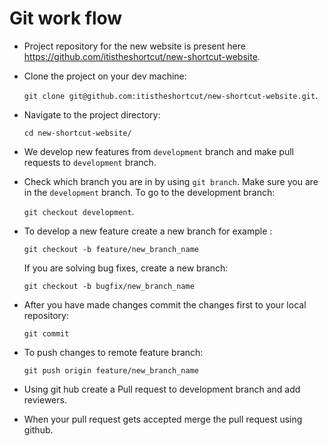 # Git work flow

* Project repository for the new website is present here https://github.com/itistheshortcut/new-shortcut-website.

* Clone the project on your dev machine:

  `git clone git@github.com:itistheshortcut/new-shortcut-website.git`.

* Navigate to the project directory: 

  `cd new-shortcut-website/`

* We develop new features from `development` branch and make pull requests to `development` branch.

* Check which branch you are in by using `git branch`. Make sure you are in the `development` branch. To go to the development branch:

  `git checkout development`.

* To develop a new feature create a new branch for example : 

  `git checkout -b feature/new_branch_name`
  
  
   If you are solving bug fixes, create a new branch: 
  
  `git checkout -b bugfix/new_branch_name`

* After you have made changes commit the changes first to your local repository: 

  `git commit`

* To push changes to remote feature branch:

   `git push origin feature/new_branch_name`

* Using git hub create a Pull request to development branch and add reviewers.

* When your pull request gets accepted merge the pull request using github.



